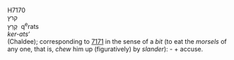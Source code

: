 <body>
  <p>H7170<br>  קרץ  <br> קְרַץ  ‎  q<sup>e</sup>rats  <br><i>ker-ats‘ </i><br>(Chaldee); corresponding to <a href="h7171.htm">7171</a> in the sense of a <i>bit</i> (to eat the <i>morsels</i> of any one, that is, <i>chew</i> him up (figuratively) by <i>slander</i>): -  + accuse.<br></p>
 </body>